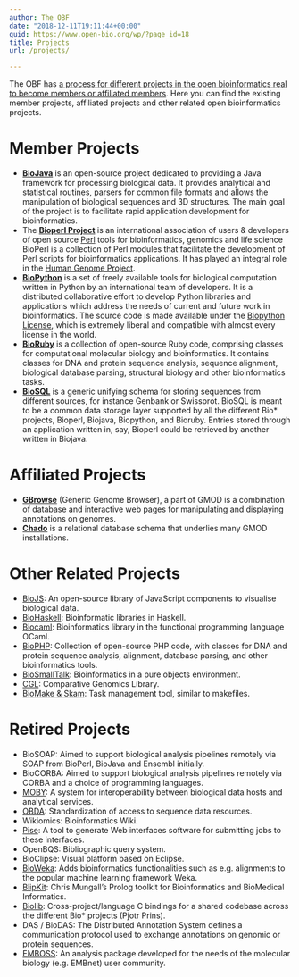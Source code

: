 ```yaml
---
author: The OBF
date: "2018-12-11T19:11:44+00:00"
guid: https://www.open-bio.org/wp/?page_id=18
title: Projects
url: /projects/

---
```


The OBF has [a process for different projects in the open bioinformatics real to become members or affiliated members](/adding-projects/). Here you can find the existing member projects, affiliated projects and other related open bioinformatics projects.

# Member Projects


* **[BioJava](http://biojava.org/)** is an open-source project dedicated to providing a Java framework for processing biological data. It provides analytical and statistical routines, parsers for common file formats and allows the manipulation of biological sequences and 3D structures. The main goal of the project is to facilitate rapid application development for bioinformatics.
* The **[Bioperl Project](http://bioperl.org/)** is an international association of users & developers of open source [Perl](https://en.wikipedia.org/wiki/Perl) tools for bioinformatics, genomics and life science BioPerl is a collection of Perl modules that facilitate the development of Perl scripts for bioinformatics applications. It has played an integral role in the [Human Genome Project](https://en.wikipedia.org/wiki/Human_Genome_Project).
* [**BioPython**](https://biopython.org/) is a set of freely available tools for biological computation written in Python by an international team of developers. It is a distributed collaborative effort to develop Python libraries and applications which address the needs of current and future work in bioinformatics. The source code is made available under the [Biopython License](https://github.com/biopython/biopython/blob/master/LICENSE.rst), which is extremely liberal and compatible with almost every license in the world.
* [**BioRuby**](http://www.bioruby.org/) is a collection of open-source Ruby code, comprising classes for computational molecular biology and bioinformatics. It contains classes for DNA and protein sequence analysis, sequence alignment, biological database parsing, structural biology and other bioinformatics tasks.
* [**BioSQL**](https://biosql.org/wiki/Main_Page) is a generic unifying schema for storing sequences from different sources, for instance Genbank or Swissprot. BioSQL is meant to be a common data storage layer supported by all the different Bio* projects, Bioperl, Biojava, Biopython, and Bioruby. Entries stored through an application written in, say, Bioperl could be retrieved by another written in Biojava.

# Affiliated Projects

* [**GBrowse**](https://gmod.org/) (Generic Genome Browser), a part of GMOD is a combination of database and interactive web pages for manipulating and displaying annotations on genomes.
* [**Chado**](https://gmod.org/wiki/Chado) is a relational database schema that underlies many GMOD installations.

# Other Related Projects

* [BioJS](http://biojs.net/): An open-source library of JavaScript components to visualise biological data.
* [BioHaskell](http://biohaskell.org/): Bioinformatic libraries in Haskell.
* [Biocaml](http://biocaml.org/): Bioinformatics library in the functional programming language OCaml.
* [BioPHP](http://biophp.org/): Collection of open-source PHP code, with classes for DNA and protein sequence analysis, alignment, database parsing, and other bioinformatics tools.
* [BioSmallTalk](https://biosmalltalk.github.io/): Bioinformatics in a pure objects environment.
* [CGL](https://www.yandell-lab.org/software/cgl.html): Comparative Genomics Library.
* [BioMake & Skam](https://skam.sourceforge.net/): Task management tool, similar to makefiles.

# Retired Projects


* BioSOAP: Aimed to support biological analysis pipelines remotely via SOAP from BioPerl, BioJava and Ensembl initially.
* BioCORBA: Aimed to support biological analysis pipelines remotely via CORBA and a choice of programming languages.
* [MOBY](http://biomoby.open-bio.org/): A system for interoperability between biological data hosts and analytical services.
* [OBDA](http://obda.open-bio.org/): Standardization of access to sequence data resources.
* Wikiomics: Bioinformatics Wiki.
* [Pise](https://pubmed.ncbi.nlm.nih.gov/12511068/): A tool to generate Web interfaces software for submitting jobs to these interfaces.
* OpenBQS: Bibliographic query system.
* BioClipse: Visual platform based on Eclipse.
* [BioWeka](https://sourceforge.net/projects/bioweka/): Adds bioinformatics functionalities such as e.g. alignments to the popular machine learning framework Weka.
* [BlipKit](https://github.com/cmungall/blipkit): Chris Mungall’s Prolog toolkit for Bioinformatics and BioMedical Informatics.
* [Biolib](https://github.com/biolib/obf-biolib): Cross-project/language C bindings for a shared codebase across the different Bio* projects (Pjotr Prins).
* DAS / BioDAS: The Distributed Annotation System defines a communication protocol used to exchange annotations on genomic or protein sequences.
* [EMBOSS](https://emboss.sourceforge.net/): An analysis package developed for the needs of the molecular biology (e.g. EMBnet) user community. 
